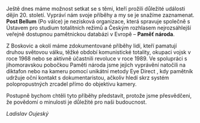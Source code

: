 Ještě dnes máme možnost setkat se s těmi, kteří prožili důležité události dějin 20. století. Vypráví nám svoje příběhy a my se je snažíme zaznamenat. **Post Bellum** (Po válce) je nezisková organizace, která spravuje společně s Ústavem pro studium totalitních režimů a Českým rozhlasem nejrozsáhlejší veřejně dostupnou pamětnickou databázi v Evropě – **Paměť národa**.

Z Boskovic a okolí máme zdokumentované příběhy lidí, kteří pamatují druhou světovou válku, těžké období komunistické totality, okupaci vojsk v roce 1968 nebo se aktivně účastnili revoluce v roce 1989. Ve spolupráci s jihomoravskou pobočkou Paměti národa jsme jejich vyprávění natočili na diktafon nebo na kameru pomocí unikátní metody Eye Direct , kdy pamětník udržuje oční kontakt s dokumentaristou, ačkoliv hledí skrz systém polopropustných zrcadel přímo do objektivu kamery.

Postupně bychom chtěli tyto příběhy představit, protože jsme přesvědčeni, že povědomí o minulosti je důležité pro naši budoucnost.

_Ladislav Oujeský_
